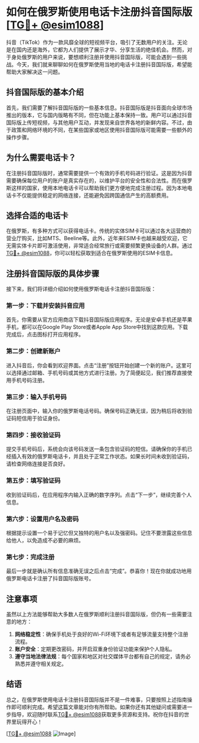 # 如何在俄罗斯使用电话卡注册抖音国际版 [[TG💪+ @esim1088](https://t.me/s/esim1088)]

抖音（TikTok）作为一款风靡全球的短视频平台，吸引了无数用户的关注。无论是在国内还是海外，它都为人们提供了展示才华、分享生活的绝佳机会。然而，对于身处俄罗斯的用户来说，要想顺利注册并使用抖音国际版，可能会遇到一些挑战。今天，我们就来聊聊如何在俄罗斯使用当地的电话卡注册抖音国际版，希望能帮助大家解决这一问题。

## 抖音国际版的基本介绍

首先，我们需要了解抖音国际版的一些基本信息。抖音国际版是抖音面向全球市场推出的版本，它与国内版略有不同，但在功能上基本保持一致。用户可以通过抖音国际版上传短视频，与其他用户互动，并发现来自世界各地的新鲜内容。不过，由于政策和网络环境的不同，在某些国家或地区使用抖音国际版可能需要一些额外的操作步骤。

## 为什么需要电话卡？

在注册抖音国际版时，通常需要提供一个有效的手机号码进行验证。这是因为抖音需要确保每位用户的账户是真实存在的，以维护平台的安全性和合法性。而在俄罗斯这样的国家，使用本地电话卡可以帮助我们更方便地完成注册过程。因为本地电话卡不仅能提供稳定的网络连接，还能避免因跨国通信产生的高额费用。

## 选择合适的电话卡

在俄罗斯，有多种方式可以获得电话卡。传统的实体SIM卡可以通过各大运营商的营业厅购买，比如MTS、Beeline等。此外，近年来ESIM卡也越来越受欢迎，它无需实体卡片即可激活使用，非常适合经常旅行或需要频繁更换设备的人群。通过[TG💪+ @esim1088](https://t.me/s/esim1088)，你可以轻松获取到适合在俄罗斯使用的ESIM卡信息。

## 注册抖音国际版的具体步骤

接下来，我们将详细介绍如何使用俄罗斯电话卡注册抖音国际版：

### 第一步：下载并安装抖音应用

首先，你需要从官方应用商店下载抖音国际版应用程序。无论是安卓手机还是苹果手机，都可以在Google Play Store或者Apple App Store中找到这款应用。下载完成后，点击图标打开应用程序。

### 第二步：创建新账户

进入抖音后，你会看到欢迎界面。点击“注册”按钮开始创建一个新的账户。这里可以选择通过邮箱、手机号码或其他方式进行注册。为了简便起见，我们推荐直接使用手机号码注册。

### 第三步：输入手机号码

在注册页面中，输入你的俄罗斯电话号码。确保号码正确无误，因为稍后将收到验证码短信用于验证身份。

### 第四步：接收验证码

提交手机号码后，系统会向该号码发送一条包含验证码的短信。请确保你的手机已经插入有效的俄罗斯电话卡，并且处于正常工作状态。如果长时间未收到验证码，请检查网络连接是否良好。

### 第五步：填写验证码

收到验证码后，在应用程序内输入正确的数字序列。点击“下一步”，继续完善个人信息。

### 第六步：设置用户名及密码

根据提示设置一个易于记忆但又独特的用户名以及强密码。记住不要泄露这些信息给他人，以免造成不必要的麻烦。

### 第七步：完成注册

最后一步就是确认所有信息准确无误之后点击“完成”。恭喜你！现在你就成功地用俄罗斯电话卡注册了抖音国际版账号。

## 注意事项

虽然以上方法能够帮助大多数人在俄罗斯顺利注册抖音国际版，但仍有一些需要注意的地方：

1. **网络稳定性**：确保手机处于良好的Wi-Fi环境下或者有足够流量支持整个注册流程。
2. **账户安全**：定期更改密码，并开启双重身份验证功能来保护个人隐私。
3. **遵守当地法律法规**：每个国家和地区对社交媒体平台都有自己的规定，请务必熟悉并遵守相关规定。

## 结语

总之，在俄罗斯使用电话卡注册抖音国际版并不是一件难事，只要按照上述指南操作即可顺利完成。希望这篇文章能对你有所帮助。如果你还有其他疑问或需要进一步指导，欢迎随时联系[TG💪+ @esim1088](https://t.me/s/esim1088)获取更多资源和支持。祝你在抖音的世界里玩得开心！

[[TG💪+ @esim1088](https://t.me/s/esim1088) ![Image](https://i.postimg.cc/4NQfJmqS/Snipaste-2025-05-13-00-14-12.png)]